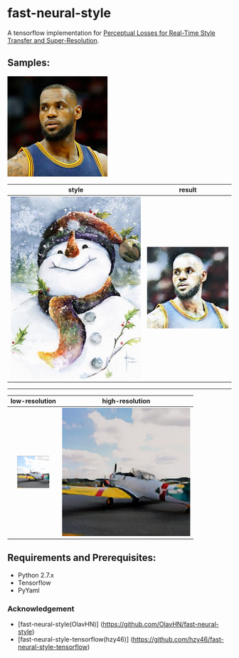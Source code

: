 # fast-neural-style

A tensorflow implementation for [Perceptual Losses for Real-Time Style Transfer and Super-Resolution](https://arxiv.org/abs/1603.08155).

## Samples:

![](https://github.com/coder-james/fast-neural-style/blob/master/img/lbj.jpg)

| style | result |
| :---: | :----: |
| ![](https://github.com/coder-james/fast-neural-style/blob/master/img/chritmas.jpg)|  ![](https://github.com/coder-james/fast-neural-style/blob/master/img/result/lbj.jpg)  |

---

| low-resolution | high-resolution |
| :---: | :----: |
| ![](https://github.com/coder-james/fast-neural-style/blob/master/img/plane.jpg)|  ![](https://github.com/coder-james/fast-neural-style/blob/master/img/result/plane.jpg)  |

## Requirements and Prerequisites:
- Python 2.7.x
- Tensorflow
- PyYaml

### Acknowledgement

- [fast-neural-style(OlavHN)] (https://github.com/OlavHN/fast-neural-style)
- [fast-neural-style-tensorflow(hzy46)] (https://github.com/hzy46/fast-neural-style-tensorflow)
